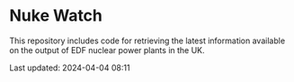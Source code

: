 # Nuke Watch

This repository includes code for retrieving the latest information available on the output of EDF nuclear power plants in the UK.

Last updated: 2024-04-04 08:11